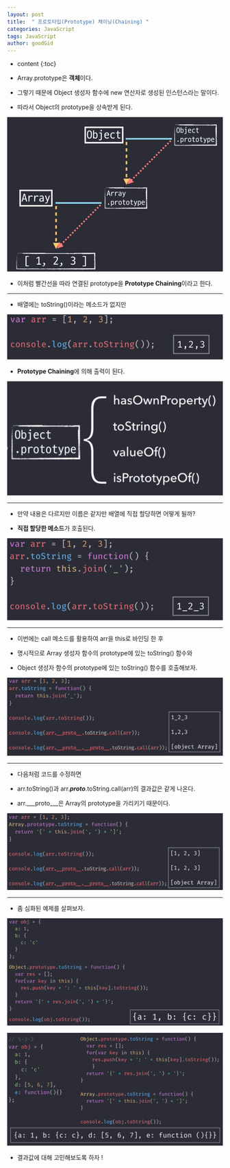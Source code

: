 ```yaml
---
layout: post
title:  " 프로토타입(Prototype) 체이닝(Chaining) "
categories: JavaScript
tags: JavaScript
author: goodGid
---
```

* content
{:toc}

* Array.prototype은 **객체**이다.

* 그렇기 때문에 Object 생성자 함수에 new 연산자로 생성된 인스턴스라는 말이다.

* 따라서 Object의 prototype을 상속받게 된다.

![](/assets/img/javascript/js_prototype_chaining_1.png)

* 이처럼 빨간선을 따라 연결된 prototype을 **Prototype Chaining**이라고 한다.





---

* 배열에는 toString()이라는 메소드가 없지만

![](/assets/img/javascript/js_prototype_chaining_2.png)

* **Prototype Chaining**에 의해 출력이 된다.

![](/assets/img/javascript/js_prototype_chaining_3.png)


---

* 만약 내용은 다르지만 이름은 같지만 배열에 직접 할당하면 어떻게 될까?

* **직접 할당한 메소드**가 호출된다.

![](/assets/img/javascript/js_prototype_chaining_4.png)

---

* 이번에는 call 메소드를 활용하여 arr을 this로 바인딩 한 후

* 명시적으로 Array 생성자 함수의 prototype에 있는 toString() 함수와

* Object 생성자 함수의 prototype에 있는 toString() 함수를 호출해보자.

![](/assets/img/javascript/js_prototype_chaining_5.png)

---

* 다음처럼 코드를 수정하면 

* arr.toString()과 arr._____proto_____.toString.call(arr)의 결과값은 같게 나온다.

* arr.___proto___은 Array의 prototype을 가리키기 때문이다.

![](/assets/img/javascript/js_prototype_chaining_6.png)

---


* 좀 심화된 예제를 살펴보자.

![](/assets/img/javascript/js_prototype_chaining_7.png)

![](/assets/img/javascript/js_prototype_chaining_8.png)

* 결과값에 대해 고민해보도록 하자 !